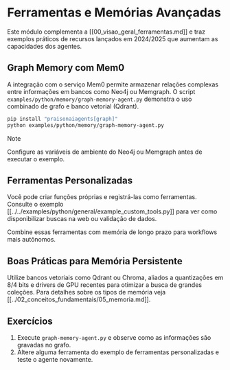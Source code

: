 # Ferramentas e Memórias Avançadas

Este módulo complementa a [[00_visao_geral_ferramentas.md]] e traz exemplos práticos de recursos lançados em 2024/2025 que aumentam as capacidades dos agentes.

## Graph Memory com Mem0

A integração com o serviço Mem0 permite armazenar relações complexas entre informações em bancos como Neo4j ou Memgraph. O script `examples/python/memory/graph-memory-agent.py` demonstra o uso combinado de grafo e banco vetorial (Qdrant).

```bash
pip install "praisonaiagents[graph]"
python examples/python/memory/graph-memory-agent.py
```

> [!NOTE]
> Configure as variáveis de ambiente do Neo4j ou Memgraph antes de executar o exemplo.

## Ferramentas Personalizadas

Você pode criar funções próprias e registrá-las como ferramentas. Consulte o exemplo [[../../examples/python/general/example_custom_tools.py]] para ver como disponibilizar buscas na web ou validação de dados.

Combine essas ferramentas com memória de longo prazo para workflows mais autônomos.

## Boas Práticas para Memória Persistente

Utilize bancos vetoriais como Qdrant ou Chroma, aliados a quantizações em 8/4 bits e drivers de GPU recentes para otimizar a busca de grandes coleções. Para detalhes sobre os tipos de memória veja [[../02_conceitos_fundamentais/05_memoria.md]].

## Exercícios

1. Execute `graph-memory-agent.py` e observe como as informações são gravadas no grafo.
2. Altere alguma ferramenta do exemplo de ferramentas personalizadas e teste o agente novamente.
